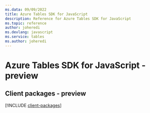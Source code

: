 ```yaml
---
ms.data: 09/09/2022
title: Azure Tables SDK for JavaScript
description: Reference for Azure Tables SDK for JavaScript
ms.topic: reference
author: joheredi
ms.devlang: javascript
ms.service: tables
ms.author: joheredi
---
```

# Azure Tables SDK for JavaScript - preview

## Client packages - preview
[!INCLUDE [client-packages](tables-client-index.md)]
